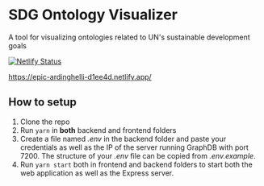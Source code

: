 # SDG Ontology Visualizer

A tool for visualizing ontologies related to UN's sustainable development goals

[![Netlify Status](https://api.netlify.com/api/v1/badges/ae7d5c8b-7978-4f95-9b6b-fd1b40d40616/deploy-status)](https://app.netlify.com/sites/epic-ardinghelli-d1ee4d/deploys)

https://epic-ardinghelli-d1ee4d.netlify.app/

## How to setup

1. Clone the repo
2. Run `yarn` in **both** backend and frontend folders
3. Create a file named _.env_ in the backend folder and paste your credentials as well as the IP of the server running GraphDB with port 7200. The structure of your _.env_ file can be copied from _.env.example_.
5. Run `yarn start` both in frontend and backend folders to start both the web application as well as the Express server.
